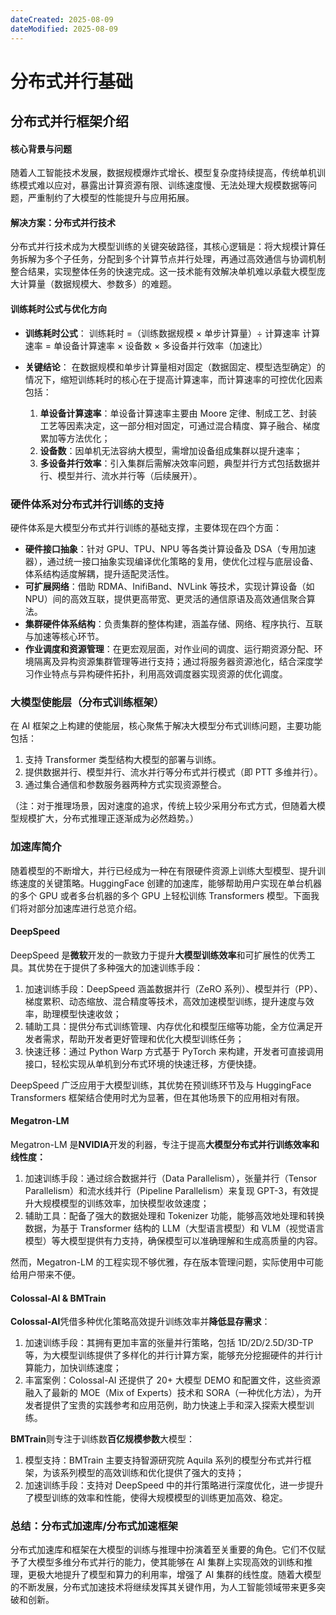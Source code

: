 ```yaml
---
dateCreated: 2025-08-09
dateModified: 2025-08-09
---
```

# 分布式并行基础

## 分布式并行框架介绍
#### 核心背景与问题

随着人工智能技术发展，数据规模爆炸式增长、模型复杂度持续提高，传统单机训练模式难以应对，暴露出计算资源有限、训练速度慢、无法处理大规模数据等问题，严重制约了大模型的性能提升与应用拓展。

#### 解决方案：分布式并行技术

分布式并行技术成为大模型训练的关键突破路径，其核心逻辑是：将大规模计算任务拆解为多个子任务，分配到多个计算节点并行处理，再通过高效通信与协调机制整合结果，实现整体任务的快速完成。这一技术能有效解决单机难以承载大模型庞大计算量（数据规模大、参数多）的难题。

#### 训练耗时公式与优化方向

- **训练耗时公式**：
    训练耗时 =（训练数据规模 × 单步计算量）÷ 计算速率
    计算速率 = 单设备计算速率 × 设备数 × 多设备并行效率（加速比）

- **关键结论**：
    在数据规模和单步计算量相对固定（数据固定、模型选型确定）的情况下，缩短训练耗时的核心在于提高计算速率，而计算速率的可控优化因素包括：

    1. **单设备计算速率**：单设备计算速率主要由 Moore 定律、制成工艺、封装工艺等因素决定，这一部分相对固定，可通过混合精度、算子融合、梯度累加等方法优化；
    2. **设备数**：因单机无法容纳大模型，需增加设备组成集群以提升速率；
    3. **多设备并行效率**：引入集群后需解决效率问题，典型并行方式包括数据并行、模型并行、流水并行等（后续展开）。

### 硬件体系对分布式并行训练的支持

硬件体系是大模型分布式并行训练的基础支撑，主要体现在四个方面：

- **硬件接口抽象**：针对 GPU、TPU、NPU 等各类计算设备及 DSA（专用加速器），通过统一接口抽象实现编译优化策略的复用，使优化过程与底层设备、体系结构适度解耦，提升适配灵活性。
- **可扩展网络**：借助 RDMA、InifiBand、NVLink 等技术，实现计算设备（如 NPU）间的高效互联，提供更高带宽、更灵活的通信原语及高效通信聚合算法。
- **集群硬件体系结构**：负责集群的整体构建，涵盖存储、网络、程序执行、互联与加速等核心环节。
- **作业调度和资源管理**：在更宏观层面，对作业间的调度、运行期资源分配、环境隔离及异构资源集群管理等进行支持；通过将服务器资源池化，结合深度学习作业特点与异构硬件拓扑，利用高效调度器实现资源的优化调度。

### 大模型使能层（分布式训练框架）

在 AI 框架之上构建的使能层，核心聚焦于解决大模型分布式训练问题，主要功能包括：

1. 支持 Transformer 类型结构大模型的部署与训练。
2. 提供数据并行、模型并行、流水并行等分布式并行模式（即 PTT 多维并行）。
3. 通过集合通信和参数服务器两种方式实现资源整合。

（注：对于推理场景，因对速度的追求，传统上较少采用分布式方式，但随着大模型规模扩大，分布式推理正逐渐成为必然趋势。）

### 加速库简介

随着模型的不断增大，并行已经成为一种在有限硬件资源上训练大型模型、提升训练速度的关键策略。HuggingFace 创建的加速库，能够帮助用户实现在单台机器的多个 GPU 或者多台机器的多个 GPU 上轻松训练 Transformers 模型。下面我们将对部分加速库进行总览介绍。

#### DeepSpeed

DeepSpeed 是**微软**开发的一款致力于提升**大模型训练效率**和可扩展性的优秀工具。其优势在于提供了多种强大的加速训练手段：

1. 加速训练手段：DeepSpeed 涵盖数据并行（ZeRO 系列）、模型并行（PP）、梯度累积、动态缩放、混合精度等技术，高效加速模型训练，提升速度与效率，助理模型快速收敛；
2. 辅助工具：提供分布式训练管理、内存优化和模型压缩等功能，全方位满足开发者需求，帮助开发者更好管理和优化大模型训练任务；
3. 快速迁移：通过 Python Warp 方式基于 PyTorch 来构建，开发者可直接调用接口，轻松实现从单机到分布式环境的快速迁移，方便快捷。

DeepSpeed 广泛应用于大模型训练，其优势在预训练环节及与 HuggingFace Transformers 框架结合使用时尤为显著，但在其他场景下的应用相对有限。

#### Megatron-LM

Megatron-LM 是**NVIDIA**开发的利器，专注于提高**大模型分布式并行训练效率和线性度：**

1. 加速训练手段：通过综合数据并行（Data Parallelism），张量并行（Tensor Parallelism）和流水线并行（Pipeline Parallelism）来复现 GPT-3，有效提升大规模模型的训练效率，加快模型收敛速度；
2. 辅助工具：配备了强大的数据处理和 Tokenizer 功能，能够高效地处理和转换数据，为基于 Transformer 结构的 LLM（大型语言模型）和 VLM（视觉语言模型）等大模型提供有力支持，确保模型可以准确理解和生成高质量的内容。

然而，Megatron-LM 的工程实现不够优雅，存在版本管理问题，实际使用中可能给用户带来不便。

#### Colossal-AI & BMTrain

**Colossal-AI**凭借多种优化策略高效提升训练效率并**降低显存需求**：

1. 加速训练手段：其拥有更加丰富的张量并行策略，包括 1D/2D/2.5D/3D-TP 等，为大模型训练提供了多样化的并行计算方案，能够充分挖掘硬件的并行计算能力，加快训练速度；
2. 丰富案例：Colossal-AI 还提供了 20+ 大模型 DEMO 和配置文件，这些资源融入了最新的 MOE（Mix of Experts）技术和 SORA（一种优化方法），为开发者提供了宝贵的实践参考和应用范例，助力快速上手和深入探索大模型训练。

**BMTrain**则专注于训练数**百亿规模参数**大模型：

1. 模型支持：BMTrain 主要支持智源研究院 Aquila 系列的模型分布式并行框架，为该系列模型的高效训练和优化提供了强大的支持；
2. 加速训练手段：支持对 DeepSpeed 中的并行策略进行深度优化，进一步提升了模型训练的效率和性能，使得大规模模型的训练更加高效、稳定。

### 总结：分布式加速库/分布式加速框架

分布式加速库和框架在大模型的训练与推理中扮演着至关重要的角色。它们不仅赋予了大模型多维分布式并行的能力，使其能够在 AI 集群上实现高效的训练和推理，更极大地提升了模型和算力的利用率，增强了 AI 集群的线性度。随着大模型的不断发展，分布式加速技术将继续发挥其关键作用，为人工智能领域带来更多突破和创新。
